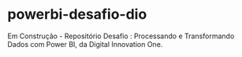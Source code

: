 # powerbi-desafio-dio
Em Construção - Repositório Desafio : Processando e Transformando Dados com Power BI, da Digital Innovation One.
